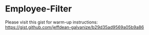 Employee-Filter
===
Please visit this gist for warm-up instructions:
https://gist.github.com/jeffdean-galvanize/b29d35ad9569a05b9a86